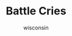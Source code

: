 ---
media: "images/rounds/round_4_2/battle_cries.png"
media_type: image
title: Battle Cries
author: wisconsin
desc: After their commander is shot by a sniper, the Soviet forces advance on the Nanotrasen colony.
---